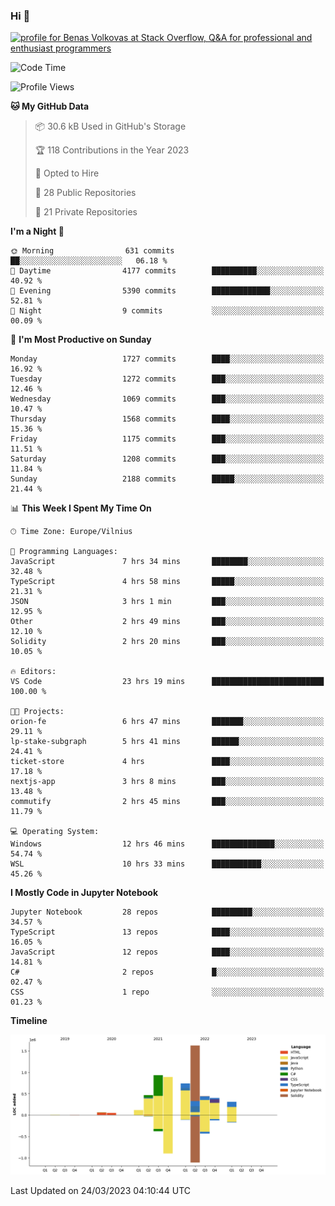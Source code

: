 ### Hi 👋
<a href="https://stackoverflow.com/users/14954249/benas-volkovas"><img src="https://stackoverflow.com/users/flair/14954249.png?theme=dark" width="208" height="58" alt="profile for Benas Volkovas at Stack Overflow, Q&amp;A for professional and enthusiast programmers" title="profile for Benas Volkovas at Stack Overflow, Q&amp;A for professional and enthusiast programmers"></a>

<!--START_SECTION:waka-->
![Code Time](http://img.shields.io/badge/Code%20Time-1%2C354%20hrs%2043%20mins-blue)

![Profile Views](http://img.shields.io/badge/Profile%20Views-0-blue)

**🐱 My GitHub Data** 

> 📦 30.6 kB Used in GitHub's Storage 
 > 
> 🏆 118 Contributions in the Year 2023
 > 
> 💼 Opted to Hire
 > 
> 📜 28 Public Repositories 
 > 
> 🔑 21 Private Repositories 
 > 
**I'm a Night 🦉** 

```text
🌞 Morning                631 commits         ██░░░░░░░░░░░░░░░░░░░░░░░   06.18 % 
🌆 Daytime                4177 commits        ██████████░░░░░░░░░░░░░░░   40.92 % 
🌃 Evening                5390 commits        █████████████░░░░░░░░░░░░   52.81 % 
🌙 Night                  9 commits           ░░░░░░░░░░░░░░░░░░░░░░░░░   00.09 % 
```
📅 **I'm Most Productive on Sunday** 

```text
Monday                   1727 commits        ████░░░░░░░░░░░░░░░░░░░░░   16.92 % 
Tuesday                  1272 commits        ███░░░░░░░░░░░░░░░░░░░░░░   12.46 % 
Wednesday                1069 commits        ███░░░░░░░░░░░░░░░░░░░░░░   10.47 % 
Thursday                 1568 commits        ████░░░░░░░░░░░░░░░░░░░░░   15.36 % 
Friday                   1175 commits        ███░░░░░░░░░░░░░░░░░░░░░░   11.51 % 
Saturday                 1208 commits        ███░░░░░░░░░░░░░░░░░░░░░░   11.84 % 
Sunday                   2188 commits        █████░░░░░░░░░░░░░░░░░░░░   21.44 % 
```


📊 **This Week I Spent My Time On** 

```text
🕑︎ Time Zone: Europe/Vilnius

💬 Programming Languages: 
JavaScript               7 hrs 34 mins       ████████░░░░░░░░░░░░░░░░░   32.48 % 
TypeScript               4 hrs 58 mins       █████░░░░░░░░░░░░░░░░░░░░   21.31 % 
JSON                     3 hrs 1 min         ███░░░░░░░░░░░░░░░░░░░░░░   12.95 % 
Other                    2 hrs 49 mins       ███░░░░░░░░░░░░░░░░░░░░░░   12.10 % 
Solidity                 2 hrs 20 mins       ███░░░░░░░░░░░░░░░░░░░░░░   10.05 % 

🔥 Editors: 
VS Code                  23 hrs 19 mins      █████████████████████████   100.00 % 

🐱‍💻 Projects: 
orion-fe                 6 hrs 47 mins       ███████░░░░░░░░░░░░░░░░░░   29.11 % 
lp-stake-subgraph        5 hrs 41 mins       ██████░░░░░░░░░░░░░░░░░░░   24.41 % 
ticket-store             4 hrs               ████░░░░░░░░░░░░░░░░░░░░░   17.18 % 
nextjs-app               3 hrs 8 mins        ███░░░░░░░░░░░░░░░░░░░░░░   13.48 % 
commutify                2 hrs 45 mins       ███░░░░░░░░░░░░░░░░░░░░░░   11.79 % 

💻 Operating System: 
Windows                  12 hrs 46 mins      ██████████████░░░░░░░░░░░   54.74 % 
WSL                      10 hrs 33 mins      ███████████░░░░░░░░░░░░░░   45.26 % 
```

**I Mostly Code in Jupyter Notebook** 

```text
Jupyter Notebook         28 repos            █████████░░░░░░░░░░░░░░░░   34.57 % 
TypeScript               13 repos            ████░░░░░░░░░░░░░░░░░░░░░   16.05 % 
JavaScript               12 repos            ████░░░░░░░░░░░░░░░░░░░░░   14.81 % 
C#                       2 repos             █░░░░░░░░░░░░░░░░░░░░░░░░   02.47 % 
CSS                      1 repo              ░░░░░░░░░░░░░░░░░░░░░░░░░   01.23 % 
```



**Timeline**

![Lines of Code chart](https://raw.githubusercontent.com/BenasVolkovas/BenasVolkovas/main/assets/bar_graph.png)


 Last Updated on 24/03/2023 04:10:44 UTC
<!--END_SECTION:waka-->
